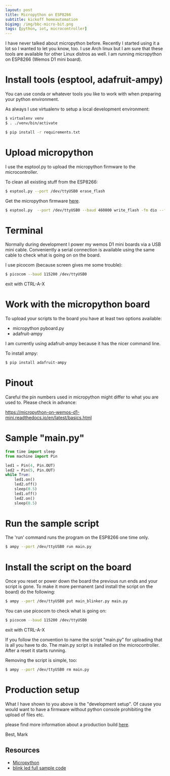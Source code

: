 ```yaml
---
layout: post
title: Micropython on ESP8266
subtitle: kickoff homeautomation 
bigimg: /img/bbc-micro-bit.png
tags: [python, iot, microcontroller]
---
```


I have never talked about micropython before. Recently I started using it a lot so I wanted to let you know, too. I use Arch linux but I am sure that these tools are available for other Linux distros as well. I am running micropython on ESP8266 (Wemos D1 mini board).


# Install tools (esptool, adafruit-ampy)

You can use conda or whatever tools you like to work with when preparing your python environment.

As always I use virtualenv to setup a local development environment:

``` bash
$ virtualenv venv
$ . ./venv/bin/activate

$ pip install -r requirements.txt
```


# Upload micropython

I use the esptool.py to upload the micropython firmware to the microcontroller.

To clean all existing stuff from the ESP8266:

``` bash
$ esptool.py --port /dev/ttyUSB0 erase_flash
```

Get the micropython firmware [here](http://micropython.org/resources/firmware/esp8266-20191220-v1.12.bin).

``` bash
$ esptool.py  --port /dev/ttyUSB0 --baud 460800 write_flash -fm dio --flash_size=detect 0 esp8266-20191220-v1.12.bin
```


# Terminal

Normally during development I power my wemos D1 mini boards via a USB mini cable. Conveniently a serial connection is available using the same cable to check what is going on on the board.

I use picocom (because screen gives me some trouble):

``` bash
$ picocom --baud 115200 /dev/ttyUSB0
```

exit with CTRL-A-X


# Work with the micropython board

To upload your scripts to the board you have at least two options available:

* micropython pyboard.py
* adafruit-ampy

I am currently using adafruit-ampy because it has the nicer command line.

To install ampy:

``` bash
$ pip install adafruit-ampy
```


# Pinout

Careful the pin numbers used in micropython might differ to what you are used to. Please check in advance:

https://micropython-on-wemos-d1-mini.readthedocs.io/en/latest/basics.html


# Sample "main.py"

``` python
from time import sleep
from machine import Pin

led1 = Pin(4, Pin.OUT)
led2 = Pin(5, Pin.OUT)
while True: 
    led1.on()
    led2.off()
    sleep(0.5)
    led1.off()
    led2.on()
    sleep(0.5)
```


# Run the sample script

The 'run' command runs the program on the ESP8266 one time only. 

``` bash
$ ampy --port /dev/ttyUSB0 run main.py
```


# Install the script on the board

Once you reset or power down the board the previous run ends and your script is gone. 
To make it more permanent (and install the script on the board) do the following:

``` bash
$ ampy --port /dev/ttyUSB0 put main_blinker.py main.py
```

You can use picocom to check what is going on:

``` bash
$ picocom --baud 115200 /dev/ttyUSB0
```

exit with CTRL-A-X


If you follow the convention to name the script "main.py" for uploading that is all you have to do. The main.py script is installed on the microcontroller. After a reset it starts running.

Removing the script is simple, too:

``` bash
$ ampy --port /dev/ttyUSB0 rm main.py
```


# Production setup

What I have shown to you above is the "development setup". Of cause you would want to have a firmware without python console prohibiting the upload of files etc.

please find more information about a production build [here](
https://learn.adafruit.com/building-and-running-micropython-on-the-esp8266/build-firmware#compile-micropython-firmware-2-33).


Best,
Mark


## Resources
* [Micropython](https://micropython.org/)
* [blink led full sample code](https://github.com/markfink/micropython/blob/master/blink_led/main_blinker.py)
